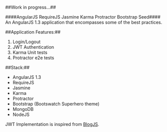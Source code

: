 ##Work in progress...##

####AngularJS RequireJS Jasmine Karma Protractor Bootstrap Seed####
An AngularJS 1.3 application that encompasses some of the best practices.


##Application Features:##

1. Login/Logout
2. JWT Authentication
3. Karma Unit tests
4. Protractor e2e tests

##Stack:##

<ul>
	<li>AngularJS 1.3</li>
	<li>RequireJS</li>
	<li>Jasmine</li>
	<li>Karma</li>
	<li>Protractor</li>
	<li>Bootstrap (Bootswatch Superhero theme)</li>
	<li>MongoDB</li>
	<li>NodeJS</li>
</ul>

JWT Implementation is inspired from <a href="https://github.com/kdelemme/blogjs">BlogJS</a>.